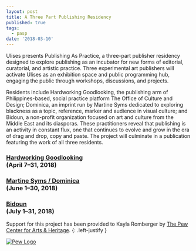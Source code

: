 ```yaml
---
layout: post
title: A Three Part Publishing Residency
published: true
tags:
  - pasp
date: '2018-03-10'
---
```


Ulises presents Publishing As Practice, a three-part publisher residency designed to explore publishing as an incubator for new forms of editorial, curatorial, and artistic practice. Three experimental art publishers will activate Ulises as an exhibition space and public programming hub, engaging the public through workshops, discussions, and projects. 

Residents include Hardworking Goodlooking, the publishing arm of Philippines-based, social practice platform The Office of Culture and Design; Dominica, an imprint run by Martine Syms dedicated to exploring blackness as a topic, reference, marker and audience in visual culture; and Bidoun, a non-profit organization focused on art and culture from the Middle East and its diasporas. These practitioners reveal that publishing is an activity in constant flux, one that continues to evolve and grow in the era of drag and drop, copy and paste. The project will culminate in a publication featuring the work of all three residents.

### [Hardworking Goodlooking](http://officeocd.com/) <br/> (April  7–31, 2018)
### [Martine Syms / Dominica](http://dominicapublishing.com/) <br/> (June 1–30, 2018)
### [Bidoun](https://bidoun.org/) <br/> (July 1–31, 2018)

Support for this project has been provided to Kayla Romberger by [The Pew Center for Arts & Heritage](https://www.pcah.us/).
{: .left-justify }

[![Pew Logo]({{site.baseurl}}/assets/img/pc_mag_RGB.svg)](://www.pcah.us/)
